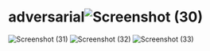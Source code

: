 # adversarial![Screenshot (30)](https://github.com/ChiragShangle/adversarial/assets/60567200/1b9a4ad1-f23e-43e2-b4a9-6fc8e2f679cb)
![Screenshot (31)](https://github.com/ChiragShangle/adversarial/assets/60567200/46d12ae3-591f-4304-874d-dcd6e29bdba5)
![Screenshot (32)](https://github.com/ChiragShangle/adversarial/assets/60567200/395bd57c-2456-44af-99d4-bea2fb9119d2)
![Screenshot (33)](https://github.com/ChiragShangle/adversarial/assets/60567200/6a091285-4fba-41f8-a4b9-b79df7cfb2ee)
